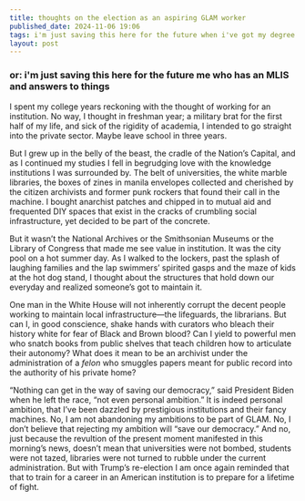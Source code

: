 ```yaml
---
title: thoughts on the election as an aspiring GLAM worker  
published_date: 2024-11-06 19:06
tags: i'm just saving this here for the future when i've got my degree and have answers to things
layout: post
---
```


### or: i'm just saving this here for the future me who has an MLIS and answers to things

I spent my college years reckoning with the thought of working for an institution. No way, I thought in freshman year; a military brat for the first half of my life, and sick of the rigidity of academia, I intended to go straight into the private sector. Maybe leave school in three years.  

But I grew up in the belly of the beast, the cradle of the Nation’s Capital, and as I continued my studies I fell in begrudging love with the knowledge institutions I was surrounded by. The belt of universities, the white marble libraries, the boxes of zines in manila envelopes collected and cherished by the citizen archivists and former punk rockers that found their call in the machine. I bought anarchist patches and chipped in to mutual aid and frequented DIY spaces that exist in the cracks of crumbling social infrastructure, yet decided to be part of the concrete.  

But it wasn’t the National Archives or the Smithsonian Museums or the Library of Congress that made me see value in institution. It was the city pool on a hot summer day. As I walked to the lockers, past the splash of laughing families and the lap swimmers’ spirited gasps and the maze of kids at the hot dog stand, I thought about the structures that hold down our everyday and realized someone’s got to maintain it.  

One man in the White House will not inherently corrupt the decent people working to maintain local infrastructure—the lifeguards, the librarians. But can I, in good conscience, shake hands with curators who bleach their history white for fear of Black and Brown blood? Can I yield to powerful men who snatch books from public shelves that teach children how to articulate their autonomy? What does it mean to be an archivist under the administration of a *felon* who smuggles papers meant for public record into the authority of his private home?  

“Nothing can get in the way of saving our democracy,” said President Biden when he left the race, “not even personal ambition.” It is indeed personal ambition, that I’ve been dazzled by prestigious institutions and their fancy machines. No, I am not abandoning my ambitions to be part of GLAM. No, I don’t believe that rejecting my ambition will “save our democracy.” And no, just because the revultion of the present moment manifested in this morning’s news, doesn’t mean that universities were not bombed, students were not tazed, libraries were not turned to rubble under the current administration. But with Trump’s re-election I am once again reminded that that to train for a career in an American institution is to prepare for a lifetime of fight.  